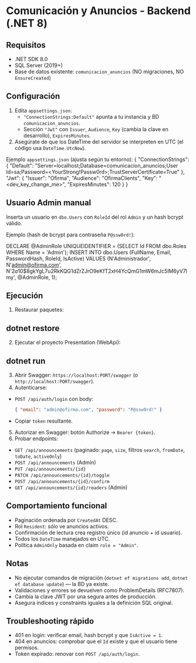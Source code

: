 # Comunicación y Anuncios - Backend (.NET 8)

## Requisitos
- .NET SDK 8.0
- SQL Server (2019+)
- Base de datos existente: `comunicacion_anuncios` (NO migraciones, NO `EnsureCreated`)

## Configuración
1. Edita `appsettings.json`:
   - `"ConnectionStrings:Default"` apunta a tu instancia y BD `comunicacion_anuncios`.
   - Sección `"Jwt"` con `Issuer`, `Audience`, `Key` (cambia la clave en desarrollo), `ExpiresMinutes`.
2. Asegúrate de que los DateTime del servidor se interpreten en UTC (el código usa `DateTime.UtcNow`).

Ejemplo `appsettings.json` (ajusta según tu entorno):
{ "ConnectionStrings": { "Default": "Server=localhost;Database=comunicacion_anuncios;User Id=sa;Password=<YourStrong!Passw0rd>;TrustServerCertificate=True" }, "Jwt": { "Issuer": "Ofirma", "Audience": "OfirmaClients", "Key": "<dev_key_change_me>", "ExpiresMinutes": 120 } }

## Usuario Admin manual
Inserta un usuario en `dbo.Users` con `RoleId` del rol `Admin` y un hash bcrypt válido.

Ejemplo (hash de bcrypt para contraseña `P@ssw0rd!`):

DECLARE @AdminRole UNIQUEIDENTIFIER = (SELECT Id FROM dbo.Roles WHERE Name = 'Admin');
INSERT INTO dbo.Users (FullName, Email, PasswordHash, RoleId, IsActive) VALUES (N'Administrador', N'admin@ofirma.com', N'$2a$10$8gkYgL7u2RkKQG1dZrZJrO9eKfT2xH4YcQmG1mW6mJc5lM6yV7lmy', @AdminRole, 1);

## Ejecución
1. Restaurar paquetes:

## dotnet restore
2. Ejecutar el proyecto Presentation (WebApi):

## dotnet run
3. Abrir Swagger: `https://localhost:PORT/swagger` (o `http://localhost:PORT/swagger`).
4. Autenticarse:
- `POST /api/auth/login` con body:
  ```json
  { "email": "admin@ofirma.com", "password": "P@ssw0rd!" }
  ```
- Copiar `token` resultante.
5. Autorizar en Swagger: botón Authorize → `Bearer {token}`.
6. Probar endpoints:
- `GET /api/announcements` (paginado: `page`, `size`, filtros `search`, `fromDate`, `toDate`, `activeOnly`)
- `POST /api/announcements` (Admin)
- `PUT /api/announcements/{id}`
- `PATCH /api/announcements/{id}/toggle`
- `POST /api/announcements/{id}/confirm`
- `GET /api/announcements/{id}/readers` (Admin)

## Comportamiento funcional
- Paginación ordenada por `CreatedAt` DESC.
- Rol `Resident`: sólo ve anuncios activos.
- Confirmación de lectura crea registro único (id anuncio + id usuario).
- Todos los `DateTime` manejados en UTC.
- Política `AdminOnly` basada en claim `role = "Admin"`.

## Notas
- No ejecutar comandos de migración (`dotnet ef migrations add`, `dotnet ef database update`) — la BD ya existe.
- Validaciones y errores se devuelven como ProblemDetails (RFC7807).
- Cambia la clave JWT por una segura antes de producción.
- Asegura índices y constraints iguales a la definición SQL original.

## Troubleshooting rápido
- 401 en login: verificar email, hash bcrypt y que `IsActive = 1`.
- 404 en anuncios: comprobar que el `Id` existe y que el usuario tiene permisos.
- Token expirado: renovar con `POST /api/auth/login`.

